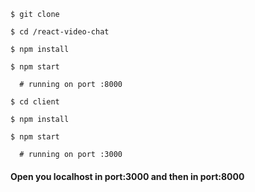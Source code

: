 ```
$ git clone

$ cd /react-video-chat

$ npm install

$ npm start

  # running on port :8000

$ cd client

$ npm install 

$ npm start

  # running on port :3000
```

#### Open you localhost in port:3000 and then in port:8000
